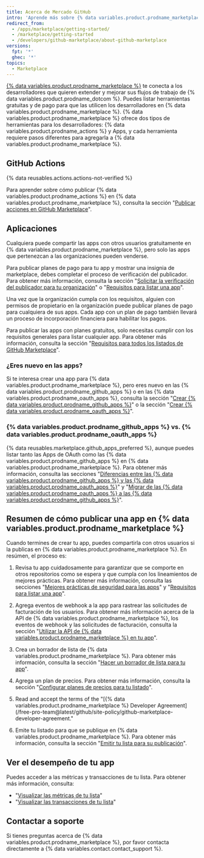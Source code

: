 ```yaml
---
title: Acerca de Mercado GitHub
intro: 'Aprende más sobre {% data variables.product.prodname_marketplace %}, en donde puedes compartir tus apps y acciones públicamente con todos los usuarios de {% data variables.product.product_name %}.'
redirect_from:
  - /apps/marketplace/getting-started/
  - /marketplace/getting-started
  - /developers/github-marketplace/about-github-marketplace
versions:
  fpt: '*'
  ghec: '*'
topics:
  - Marketplace
---
```


[{% data variables.product.prodname_marketplace %}](https://github.com/marketplace) te conecta a los desarrolladores que quieren extender y mejorar sus flujos de trabajo de {% data variables.product.prodname_dotcom %}. Puedes listar herramientas gratuitas y de pago para que las utilicen los desarrolladores en {% data variables.product.prodname_marketplace %}. {% data variables.product.prodname_marketplace %} ofrece dos tipos de herramientas para los desarrolladores: {% data variables.product.prodname_actions %} y Apps, y cada herramienta requiere pasos diferentes para agregarla a {% data variables.product.prodname_marketplace %}.

## GitHub Actions

{% data reusables.actions.actions-not-verified %}

Para aprender sobre cómo publicar {% data variables.product.prodname_actions %} en {% data variables.product.prodname_marketplace %}, consulta la sección "[Publicar acciones en GitHub Marketplace](/actions/creating-actions/publishing-actions-in-github-marketplace)".

## Aplicaciones

Cualquiera puede compartir las apps con otros usuarios gratuitamente en {% data variables.product.prodname_marketplace %}, pero solo las apps que pertenezcan a las organizaciones pueden venderse.

Para publicar planes de pago para tu app y mostrar una insignia de marketplace, debes completar el proceso de verificación del publicador. Para obtener más información, consulta la sección "[Solicitar la verificación del publicador para tu organización](/developers/github-marketplace/applying-for-publisher-verification-for-your-organization)" o "[Requisitos para listar una app](/developers/github-marketplace/requirements-for-listing-an-app)".

Una vez que la organización cumpla con los requisitos, alguien con permisos de propietario en la organización puede publicar planes de pago para cualquiera de sus apps. Cada app con un plan de pago también llevará un proceso de incorporación financiera para habilitar los pagos.

Para publicar las apps con planes gratuitos, solo necesitas cumplir con los requisitos generales para listar cualquier app. Para obtener más información, consulta la sección "[Requisitos para todos los listados de GitHub Marketplace](/developers/github-marketplace/requirements-for-listing-an-app#requirements-for-all-github-marketplace-listings)".

### ¿Eres nuevo en las apps?

Si te interesa crear una app para {% data variables.product.prodname_marketplace %}, pero eres nuevo en las {% data variables.product.prodname_github_apps %} o en las {% data variables.product.prodname_oauth_apps %}, consulta la sección "[Crear {% data variables.product.prodname_github_apps %}](/developers/apps/building-github-apps)" o la sección "[Crear {% data variables.product.prodname_oauth_apps %}](/developers/apps/building-oauth-apps)".

### {% data variables.product.prodname_github_apps %} vs. {% data variables.product.prodname_oauth_apps %}

{% data reusables.marketplace.github_apps_preferred %}, aunque puedes listar tanto las Apps de OAuth como las {% data variables.product.prodname_github_apps %} en {% data variables.product.prodname_marketplace %}. Para obtener más información, consulta las secciones "[Diferencias entre las {% data variables.product.prodname_github_apps %} y las {% data variables.product.prodname_oauth_apps %}](/apps/differences-between-apps/)" y "[Migrar de las {% data variables.product.prodname_oauth_apps %} a las {% data variables.product.prodname_github_apps %}](/apps/migrating-oauth-apps-to-github-apps/)".

## Resumen de cómo publicar una app en {% data variables.product.prodname_marketplace %}

Cuando termines de crear tu app, puedes compartirla con otros usuarios si la publicas en {% data variables.product.prodname_marketplace %}. En resúmen, el proceso es:

1. Revisa tu app cuidadosamente para garantizar que se comporte en otros repositorios como se espera y que cumpla con los lineamientos de mejores prácticas. Para obtener más información, consulta las secciones "[Mejores prácticas de seguridad para las apps](/developers/github-marketplace/security-best-practices-for-apps)" y "[Requisitos para listar una app](/developers/github-marketplace/requirements-for-listing-an-app#best-practice-for-customer-experience)".

1. Agrega eventos de webhook a la app para rastrear las solicitudes de facturación de los usuarios. Para obtener más información acerca de la API de {% data variables.product.prodname_marketplace %}, los eventos de webhook y las solicitudes de facturación, consulta la sección "[Utilizar la API de {% data variables.product.prodname_marketplace %} en tu app](/developers/github-marketplace/using-the-github-marketplace-api-in-your-app)".

1. Crea un borrador de lista de {% data variables.product.prodname_marketplace %}. Para obtener más información, consulta la sección "[Hacer un borrador de lista para tu app](/developers/github-marketplace/drafting-a-listing-for-your-app)".

1. Agrega un plan de precios. Para obtener más información, consulta la sección "[Configurar planes de precios para tu listado](/developers/github-marketplace/setting-pricing-plans-for-your-listing)".

1. Read and accept the terms of the "\[{% data variables.product.prodname_marketplace %} Developer Agreement\](/free-pro-team@latest/github/site-policy/github-marketplace-developer-agreement."

1. Emite tu listado para que se publique en {% data variables.product.prodname_marketplace %}. Para obtener más información, consulta la sección "[Emitir tu lista para su publicación](/developers/github-marketplace/submitting-your-listing-for-publication)".

## Ver el desempeño de tu app

Puedes acceder a las métricas y transacciones de tu lista. Para obtener más información, consulta:

- "[Visualizar las métricas de tu lista](/developers/github-marketplace/viewing-metrics-for-your-listing)"
- "[Visualizar las transacciones de tu lista](/developers/github-marketplace/viewing-transactions-for-your-listing)"

## Contactar a soporte

Si tienes preguntas acerca de {% data variables.product.prodname_marketplace %}, por favor contacta directamente a {% data variables.contact.contact_support %}.
